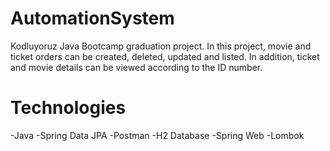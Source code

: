 # AutomationSystem
Kodluyoruz Java Bootcamp graduation project.
In this project, movie and ticket orders can be created, deleted, updated and listed. In addition, ticket and movie details can be viewed according to the ID number.


# Technologies
-Java
-Spring Data JPA
-Postman
-H2 Database
-Spring Web
-Lombok
